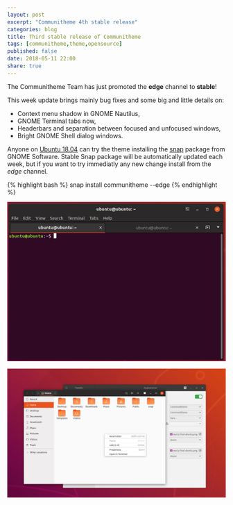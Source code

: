 ```yaml
---
layout: post
excerpt: "Communitheme 4th stable release"
categories: blog
title: Third stable release of Communitheme
tags: [communitheme,theme,opensource]
published: false
date: 2018-05-11 22:00
share: true
---
```


The Communitheme Team has just promoted the **edge** channel to **stable**!

This week update brings mainly bug fixes and some big and little details on:

- Context menu shadow in GNOME Nautilus,
- GNOME Terminal tabs now,
- Headerbars and separation between focused and unfocused windows,
- Bright GNOME Shell dialog windows.

Anyone on [Ubuntu 18.04](https://www.ubuntu.com/download/desktop) can try the theme installing the [snap](https://snapcraft.io/communitheme) package from GNOME Software.
Stable Snap package will be automatically updated each week, but if you want to try immediatly any new change install from the *edge* channel.

{% highlight bash %}
snap install communitheme --edge
{% endhighlight %}

![communitheme-3rd-release-pic](/images/terminal.png)

![communitheme-3rd-release-pic](/images/nautilus-headerbars.png)
